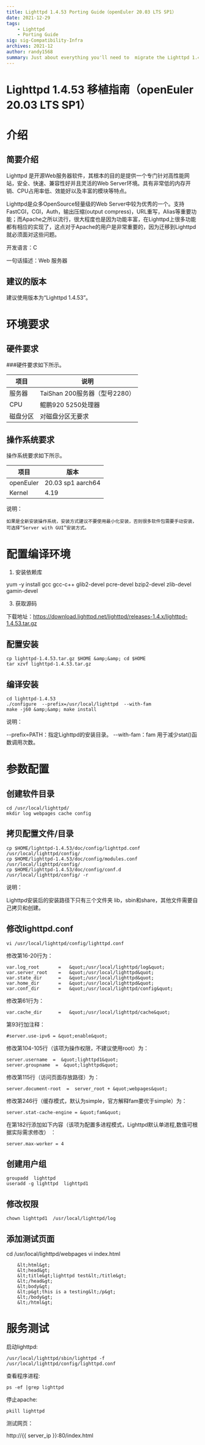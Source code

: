 ```yaml
---
title: Lighttpd 1.4.53 Porting Guide（openEuler 20.03 LTS SP1）
date: 2021-12-29
tags: 
    - Lighttpd
    - Porting Guide
sig: sig-Compatibility-Infra
archives: 2021-12
author: randy1568
summary: Just about everything you'll need to  migrate the Lighttpd 1.4.53
---
```


# Lighttpd 1.4.53 移植指南（openEuler 20.03 LTS SP1）

# 介绍

## 简要介绍

Lighttpd 是开源Web服务器软件，其根本的目的是提供一个专门针对高性能网站，安全、快速、兼容性好并且灵活的Web Server环境。具有非常低的内存开销、CPU占用率低、效能好以及丰富的模块等特点。

Lighttpd是众多OpenSource轻量级的Web Server中较为优秀的一个。支持FastCGI，CGI，Auth，输出压缩(output compress)，URL重写，Alias等重要功能；而Apache之所以流行，很大程度也是因为功能丰富，在Lighttpd上很多功能都有相应的实现了，这点对于Apache的用户是非常重要的，因为迁移到Lighttpd就必须面对这些问题。

开发语言：C

一句话描述：Web 服务器

## 建议的版本

建议使用版本为“Lighttpd 1.4.53”。

# 环境要求

## 硬件要求

###硬件要求如下所示。

|项目|说明|
|-----|-----|
|服务器 |TaiShan 200服务器（型号2280）|
|CPU|鲲鹏920 5250处理器|
|磁盘分区|对磁盘分区无要求|

## 操作系统要求

操作系统要求如下所示。

项目 | 版本
----- | -----
openEuler | 20.03 sp1 aarch64
Kernel | 4.19

说明：

    如果是全新安装操作系统，安装方式建议不要使用最小化安装，否则很多软件包需要手动安装，可选择“Server with GUI”安装方式。

# 配置编译环境

1. 安装依赖库

 yum -y install gcc gcc-c++ glib2-devel pcre-devel bzip2-devel zlib-devel gamin-devel

3. 获取源码

 下载地址：https://download.lighttpd.net/lighttpd/releases-1.4.x/lighttpd-1.4.53.tar.gz

## 配置安装

```
cp lighttpd-1.4.53.tar.gz $HOME &amp;&amp; cd $HOME
tar xzvf lighttpd-1.4.53.tar.gz
```

## 编译安装

```
cd lighttpd-1.4.53
./configure  --prefix=/usr/local/lighttpd  --with-fam
make -j60 &amp;&amp; make install
```

说明：

 --prefix=PATH：指定Lighttpd的安装目录。
 --with-fam：fam 用于减少stat()函数调用次数。


# 参数配置

## 创建软件目录

```
cd /usr/local/lighttpd/
mkdir log webpages cache config
```

## 拷贝配置文件/目录

```
cp $HOME/lighttpd-1.4.53/doc/config/lighttpd.conf  /usr/local/lighttpd/config/
cp $HOME/lighttpd-1.4.53/doc/config/modules.conf   /usr/local/lighttpd/config/
cp $HOME/lighttpd-1.4.53/doc/config/conf.d         /usr/local/lighttpd/config/ -r
```

说明：

 Lighttpd安装后的安装路径下只有三个文件夹 lib，sbin和share，其他文件需要自己拷贝和创建。

## 修改lighttpd.conf

```
vi /usr/local/lighttpd/config/lighttpd.conf

```

修改第16-20行为：

```
var.log_root       =   &quot;/usr/local/lighttpd/log&quot;
var.server_root    =   &quot;/usr/local/lighttpd&quot;
var.state_dir      =   &quot;/usr/local/lighttpd&quot;
var.home_dir       =   &quot;/usr/local/lighttpd&quot;
var.conf_dir       =   &quot;/usr/local/lighttpd/config&quot;
```

修改第61行为：

```
var.cache_dir      =   &quot;/usr/local/lighttpd/cache&quot;
```

第93行加注释：

```
#server.use-ipv6 = &quot;enable&quot;
```

修改第104-105行（该项为操作权限，不建议使用root）为：

```
server.username  =  &quot;lighttpd1&quot;
server.groupname  =  &quot;lighttpd&quot;
```

修改第115行（访问页面存放路径）为：

```
server.document-root  =  server_root + &quot;webpages&quot;
```

修改第246行（缓存模式，默认为simple，官方解释fam要优于simple）为：

```
server.stat-cache-engine = &quot;fam&quot;
```

在第182行添加如下内容（该项为配置多进程模式，Lighttpd默认单进程,数值可根据实际需求修改） ：

```
server.max-worker = 4
```

## 创建用户组

```
groupadd  lighttpd
useradd -g lighttpd  lighttpd1
```

## 修改权限

```
chown lighttpd1  /usr/local/lighttpd/log
```

## 添加测试页面

 cd /usr/local/lighttpd/webpages
 vi index.html 

```
	&lt;html&gt;
	&lt;head&gt;
	&lt;title&gt;lighttpd test&lt;/title&gt;
	&lt;/head&gt;
	&lt;body&gt;
	&lt;p&gt;this is a testing&lt;/p&gt;
	&lt;/body&gt;
	&lt;/html&gt;
```

# 服务测试

启动lighttpd:

```
/usr/local/lighttpd/sbin/lighttpd -f /usr/local/lighttpd/config/lighttpd.conf
```

查看程序进程:


```
ps -ef |grep lighttpd
```

停止apache:

```
pkill lighttpd
```

测试网页：

 http://{{ server_ip }}:80/index.html
